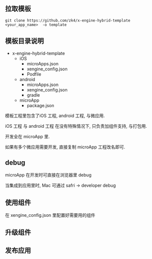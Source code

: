## 拉取模板

```
git clone https://github.com/zk4/x-engine-hybrid-template <your_app_name>  -o template
```



## 模板目录说明

- x-engine-hybrid-template 
  - iOS
    - microApps.json
    - xengine_config.json
    - Podfile
  - android
    - microApps.json
    - xengine_config.json
    - gradle
  - microApp
    - package.json

模板工程里包含了iOS 工程, android 工程, 与微应用.

iOS 工程 与 android 工程 在没有特殊情况下, 只负责加组件支持, 与打包用.

开发全在 microApp 里.

如果有多个微应用需要开发, 直接复制 microApp 工程改名即可.

## debug

microApp 在开发时可直接在浏览器里 debug 

当集成到应用里时, Mac 可通过 safri -> developer debug

 

## 使用组件

在 xengine_config.json 里配置好需要用的组件



## 升级组件

## 发布应用


